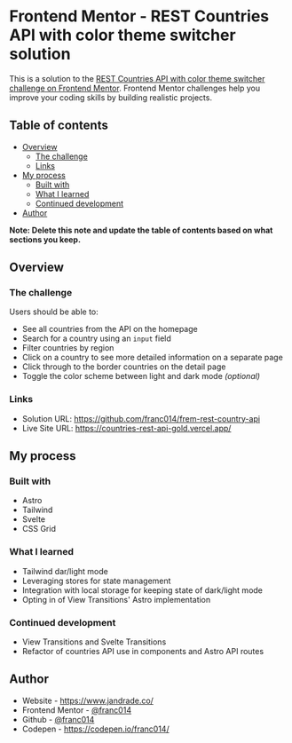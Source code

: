 # Frontend Mentor - REST Countries API with color theme switcher solution

This is a solution to the [REST Countries API with color theme switcher challenge on Frontend Mentor](https://www.frontendmentor.io/challenges/rest-countries-api-with-color-theme-switcher-5cacc469fec04111f7b848ca). Frontend Mentor challenges help you improve your coding skills by building realistic projects. 

## Table of contents

- [Overview](#overview)
  - [The challenge](#the-challenge)
  - [Links](#links)
- [My process](#my-process)
  - [Built with](#built-with)
  - [What I learned](#what-i-learned)
  - [Continued development](#continued-development)
- [Author](#author)

**Note: Delete this note and update the table of contents based on what sections you keep.**

## Overview

### The challenge

Users should be able to:

- See all countries from the API on the homepage
- Search for a country using an `input` field
- Filter countries by region
- Click on a country to see more detailed information on a separate page
- Click through to the border countries on the detail page
- Toggle the color scheme between light and dark mode *(optional)*


### Links

- Solution URL: https://github.com/franc014/frem-rest-country-api
- Live Site URL: https://countries-rest-api-gold.vercel.app/

## My process

### Built with

- Astro
- Tailwind
- Svelte
- CSS Grid



### What I learned

- Tailwind dar/light mode
- Leveraging stores for state management
- Integration with local storage for keeping state of dark/light mode
- Opting in of View Transitions' Astro implementation


### Continued development

- View Transitions and Svelte Transitions
- Refactor of countries API use in components and Astro API routes

## Author

- Website - https://www.jandrade.co/
- Frontend Mentor - [@franc014](https://www.frontendmentor.io/profile/franc014)
- Github - [@franc014](https://github.com/franc014)
- Codepen - https://codepen.io/franc014/


